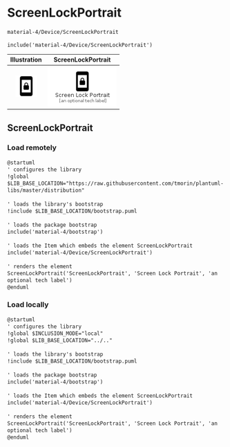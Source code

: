 # ScreenLockPortrait


```text
material-4/Device/ScreenLockPortrait
```

```text
include('material-4/Device/ScreenLockPortrait')
```



| Illustration | ScreenLockPortrait |
| :---: | :---: |
| ![illustration for Illustration](../../material-4/Device/ScreenLockPortrait.png) | ![illustration for ScreenLockPortrait](../../material-4/Device/ScreenLockPortrait.Local.png) |




## ScreenLockPortrait

### Load remotely
```plantuml
@startuml
' configures the library
!global $LIB_BASE_LOCATION="https://raw.githubusercontent.com/tmorin/plantuml-libs/master/distribution"

' loads the library's bootstrap
!include $LIB_BASE_LOCATION/bootstrap.puml

' loads the package bootstrap
include('material-4/bootstrap')

' loads the Item which embeds the element ScreenLockPortrait
include('material-4/Device/ScreenLockPortrait')

' renders the element
ScreenLockPortrait('ScreenLockPortrait', 'Screen Lock Portrait', 'an optional tech label')
@enduml
```

### Load locally
```plantuml
@startuml
' configures the library
!global $INCLUSION_MODE="local"
!global $LIB_BASE_LOCATION="../.."

' loads the library's bootstrap
!include $LIB_BASE_LOCATION/bootstrap.puml

' loads the package bootstrap
include('material-4/bootstrap')

' loads the Item which embeds the element ScreenLockPortrait
include('material-4/Device/ScreenLockPortrait')

' renders the element
ScreenLockPortrait('ScreenLockPortrait', 'Screen Lock Portrait', 'an optional tech label')
@enduml
```

